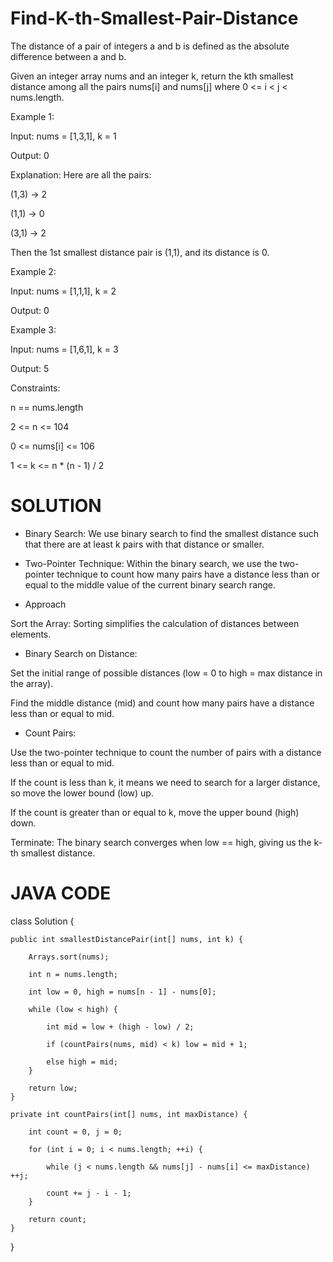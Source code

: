 # Find-K-th-Smallest-Pair-Distance
The distance of a pair of integers a and b is defined as the absolute difference between a and b.

Given an integer array nums and an integer k, return the kth smallest distance among all the pairs nums[i] and nums[j] where 0 <= i < j < nums.length.

 
Example 1:

Input: nums = [1,3,1], k = 1

Output: 0

Explanation: Here are all the pairs:

(1,3) -> 2

(1,1) -> 0

(3,1) -> 2

Then the 1st smallest distance pair is (1,1), and its distance is 0.

Example 2:

Input: nums = [1,1,1], k = 2

Output: 0

Example 3:

Input: nums = [1,6,1], k = 3

Output: 5
 

Constraints:

n == nums.length

2 <= n <= 104

0 <= nums[i] <= 106

1 <= k <= n * (n - 1) / 2

# SOLUTION 

* Binary Search: We use binary search to find the smallest distance such that there are at least k pairs with that distance or smaller.

* Two-Pointer Technique: Within the binary search, we use the two-pointer technique to count how many pairs have a distance less than or equal to the middle value of the current binary search range.

* Approach
  
Sort the Array: Sorting simplifies the calculation of distances between elements.

* Binary Search on Distance:
  
Set the initial range of possible distances (low = 0 to high = max distance in the array).

Find the middle distance (mid) and count how many pairs have a distance less than or equal to mid.

* Count Pairs:
  
Use the two-pointer technique to count the number of pairs with a distance less than or equal to mid.

If the count is less than k, it means we need to search for a larger distance, so move the lower bound (low) up.

If the count is greater than or equal to k, move the upper bound (high) down.

Terminate: The binary search converges when low == high, giving us the k-th smallest distance.

# JAVA CODE

class Solution {

    public int smallestDistancePair(int[] nums, int k) {
    
        Arrays.sort(nums);
        
        int n = nums.length;
        
        int low = 0, high = nums[n - 1] - nums[0];

        while (low < high) {
        
            int mid = low + (high - low) / 2;
            
            if (countPairs(nums, mid) < k) low = mid + 1;
            
            else high = mid;
        }

        return low;
    }

    private int countPairs(int[] nums, int maxDistance) {
    
        int count = 0, j = 0;
        
        for (int i = 0; i < nums.length; ++i) {
        
            while (j < nums.length && nums[j] - nums[i] <= maxDistance) ++j;
            
            count += j - i - 1;
        }
        
        return count;
    }
}

